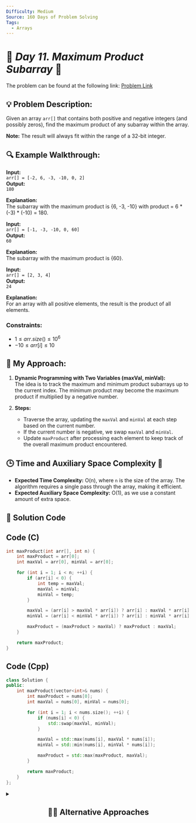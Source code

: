 ```yaml
---
Difficulty: Medium  
Source: 160 Days of Problem Solving  
Tags:
  - Arrays  
---
```


# 🚀 _Day 11. Maximum Product Subarray_ 🧠
The problem can be found at the following link: [Problem Link](https://www.geeksforgeeks.org/batch/gfg-160-problems/track/arrays-gfg-160/problem/maximum-product-subarray3604)


## 💡 **Problem Description:**

Given an array `arr[]` that contains both positive and negative integers (and possibly zeros), find the maximum product of any subarray within the array.

**Note:** The result will always fit within the range of a 32-bit integer.

## 🔍 **Example Walkthrough:**

**Input:**  
`arr[] = [-2, 6, -3, -10, 0, 2]`  
**Output:**  
`180`

**Explanation:**  
The subarray with the maximum product is {6, -3, -10} with product = 6 * (-3) * (-10) = 180.

**Input:**  
`arr[] = [-1, -3, -10, 0, 60]`  
**Output:**  
`60`

**Explanation:**  
The subarray with the maximum product is {60}.

**Input:**  
`arr[] = [2, 3, 4]`  
**Output:**  
`24`

**Explanation:**  
For an array with all positive elements, the result is the product of all elements.

### Constraints:
- $`1 ≤ arr.size() ≤ 10^6`$
- $`-10 ≤ arr[i] ≤ 10`$

## 🎯 **My Approach:**

1. **Dynamic Programming with Two Variables (maxVal, minVal):**  
   The idea is to track the maximum and minimum product subarrays up to the current index. The minimum product may become the maximum product if multiplied by a negative number.

2. **Steps:**  
   - Traverse the array, updating the `maxVal` and `minVal` at each step based on the current number.
   - If the current number is negative, we swap `maxVal` and `minVal`.
   - Update `maxProduct` after processing each element to keep track of the overall maximum product encountered.

## 🕒 **Time and Auxiliary Space Complexity** 📝

- **Expected Time Complexity:** O(n), where `n` is the size of the array. The algorithm requires a single pass through the array, making it efficient.  
- **Expected Auxiliary Space Complexity:** O(1), as we use a constant amount of extra space.

## 📝 **Solution Code**

## Code (C)

```c
int maxProduct(int arr[], int n) {
    int maxProduct = arr[0];
    int maxVal = arr[0], minVal = arr[0];

    for (int i = 1; i < n; ++i) {
        if (arr[i] < 0) {
            int temp = maxVal;
            maxVal = minVal;
            minVal = temp;
        }

        maxVal = (arr[i] > maxVal * arr[i]) ? arr[i] : maxVal * arr[i];
        minVal = (arr[i] < minVal * arr[i]) ? arr[i] : minVal * arr[i];

        maxProduct = (maxProduct > maxVal) ? maxProduct : maxVal;
    }

    return maxProduct;
}
```

## Code (Cpp)

```cpp
class Solution {
public:
    int maxProduct(vector<int>& nums) {
        int maxProduct = nums[0];
        int maxVal = nums[0], minVal = nums[0];

        for (int i = 1; i < nums.size(); ++i) {
            if (nums[i] < 0) {
                std::swap(maxVal, minVal);
            }

            maxVal = std::max(nums[i], maxVal * nums[i]);
            minVal = std::min(nums[i], minVal * nums[i]);

            maxProduct = std::max(maxProduct, maxVal);
        }

        return maxProduct;
    }
};
```

<details>
  <summary><h2 align='center'>👨‍💻 Alternative Approaches </h2></summary>

1)
```cpp
class Solution {
public:
    int maxProduct(vector<int>& arr) {
        int n = arr.size();
        int maxProduct = arr[0], maxVal = arr[0], minVal = arr[0];

        for (int i = 1; i < n; ++i) {
            int current = arr[i];

            if (current < 0) swap(maxVal, minVal);

            maxVal = max(current, maxVal * current);
            minVal = min(current, minVal * current);

            maxProduct = max(maxProduct, maxVal);
        }

        return maxProduct;
    }
};
```

2)
```cpp
class Solution {
public:
    int maxProduct(vector<int>& arr) {
        int n = arr.size();
        int maxProduct = arr[0], maxVal = arr[0], minVal = arr[0];

        for (int i = 1; i < n; ++i) {
            int current = arr[i];

            if (current < 0) {
                int temp = maxVal;
                maxVal = minVal;
                minVal = temp;
            }

            maxVal = (current > maxVal * current) ? current : maxVal * current;
            minVal = (current < minVal * current) ? current : minVal * current;

            if (maxVal > maxProduct) {
                maxProduct = maxVal;
            }
        }

        return maxProduct;
    }
};
```

</details>
